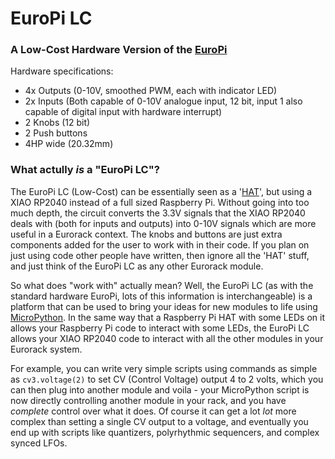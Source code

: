 # EuroPi LC
### A Low-Cost Hardware Version of the [EuroPi](https://github.com/Allen-Synthesis/EuroPi)

Hardware specifications:
- 4x Outputs (0-10V, smoothed PWM, each with indicator LED)
- 2x Inputs (Both capable of 0-10V analogue input, 12 bit, input 1 also capable of digital input with hardware interrupt)
- 2 Knobs (12 bit)
- 2 Push buttons
- 4HP wide (20.32mm)

### What actully *is* a "EuroPi LC"?
The EuroPi LC (Low-Cost) can be essentially seen as a '[HAT](https://www.raspberrypi.com/news/introducing-raspberry-pi-hats/)', but using a XIAO RP2040 instead of a full sized Raspberry Pi. Without going into too much depth, the circuit converts the 3.3V signals that the XIAO RP2040 deals with (both for inputs and outputs) into 0-10V signals which are more useful in a Eurorack context. The knobs and buttons are just extra components added for the user to work with in their code. If you plan on just using code other people have written, then ignore all the 'HAT' stuff, and just think of the EuroPi LC as any other Eurorack module.  
  
So what does "work with" actually mean? Well, the EuroPi LC (as with the standard hardware EuroPi, lots of this information is interchangeable) is a platform that can be used to bring your ideas for new modules to life using [MicroPython](https://micropython.org/). In the same way that a Raspberry Pi HAT with some LEDs on it allows your Raspberry Pi code to interact with some LEDs, the EuroPi LC allows your XIAO RP2040 code to interact with all the other modules in your Eurorack system.  
  
For example, you can write very simple scripts using commands as simple as `cv3.voltage(2)` to set CV (Control Voltage) output 4 to 2 volts, which you can then plug into another module and voila - your MicroPython script is now directly controlling another module in your rack, and you have *complete* control over what it does. Of course it can get a lot *lot* more complex than setting a single CV output to a voltage, and eventually you end up with scripts like quantizers, polyrhythmic sequencers, and complex synced LFOs.
